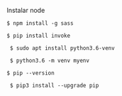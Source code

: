  
 Instalar node

` $ npm install -g sass `

` $ pip install invoke `

` $ sudo apt install python3.6-venv`

` $ python3.6 -m venv myenv`

` $ pip --version `

` $ pip3 install --upgrade pip`

